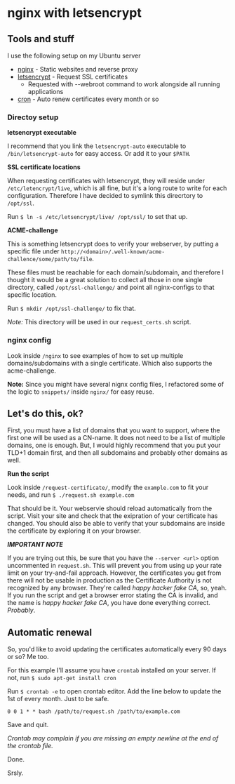 # nginx with letsencrypt

## Tools and stuff

I use the following setup on my Ubuntu server
- [nginx](http://nginx.org/) - Static websites and reverse proxy
- [letsencrypt](https://github.com/letsencrypt/letsencrypt) - Request SSL certificates
    - Requested with --webroot command to work alongside all running applications
- [cron](https://help.ubuntu.com/community/CronHowto) - Auto renew certificates every month or so

### Directoy setup

**letsencrypt executable**

I recommend that you link the `letsencrypt-auto` executable to `/bin/letsencrypt-auto` for easy access. Or add it to your `$PATH`.

**SSL certificate locations**

When requesting certificates with letsencrypt, they will reside under `/etc/letencrypt/live`, which is all fine, but it's a long route to write for each configuration. Therefore I have decided to symlink this direcrtory to `/opt/ssl`.

Run `$ ln -s /etc/letsencrypt/live/ /opt/ssl/` to set that up.

**ACME-challenge**

This is something letsencrypt does to verify your webserver, by putting a specific file under `http://<domain>/.well-known/acme-challence/some/path/to/file`.

These files must be reachable for each domain/subdomain, and therefore I thought it would be a great solution to collect all those in one single directory, called `/opt/ssl-challenge/` and point all nginx-configs to that specific location.

Run `$ mkdir /opt/ssl-challenge/` to fix that.

*Note:* This directory will be used in our `request_certs.sh` script.

### nginx config

Look inside `/nginx` to see examples of how to set up multiple domains/subdomains with a single certificate. Which also supports the acme-challenge.

**Note:** Since you might have several nignx config files, I refactored some of the logic to `snippets/` inside `nginx/` for easy reuse.

## Let's do this, ok?

First, you must have a list of domains that you want to support, where the first one will be used as a CN-name. It does not need to be a list of multiple domains, one is enough.
But, I would highly recommend that you put your TLD+1 domain first, and then all subdomains and probably other domains as well.

**Run the script**

Look inside `/request-certificate/`, modify the `example.com` to fit your needs, and run `$ ./request.sh example.com`

That should be it. Your webservie should reload automatically from the script. Visit your site and check that the exipration of your certificate has changed. You should also be able to verify that your subdomains are inside the certificate by exploring it on your browser.


**_IMPORTANT NOTE_**

If you are trying out this, be sure that you have the `--server <url>` option uncommented in `request.sh`.
This will prevent you from using up your rate limit on your try-and-fail approach.
However, the certificates you get from there will not be usable in production as the Certificate Authority is not recognized by any browser. They're called _happy hacker fake CA_, so, yeah. If you run the script and get a browser error stating the CA is invalid, and the name is _happy hacker fake CA_, you have done everything correct. _Probably_.

## Automatic renewal

So, you'd like to avoid updating the certificates automatically every 90 days or so? Me too.

For this example I'll assume you have `crontab` installed on your server.
If not, run `$ sudo apt-get install cron`

Run `$ crontab -e` to open crontab editor.
Add the line below to update the 1st of every month. Just to be safe.
```
0 0 1 * * bash /path/to/request.sh /path/to/example.com
```

Save and quit.

_Crontab may complain if you are missing an empty newline at the end of the crontab file._

Done.

Srsly.
